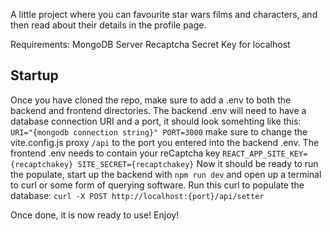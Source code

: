 A little project where you can favourite star wars films and characters, and then read about their details in the profile page.

Requirements:
MongoDB Server
Recaptcha Secret Key for localhost

## Startup
Once you have cloned the repo, make sure to add a .env to both the backend and frontend directories. 
The backend .env will need to have a database connection URI and a port, it should look somehting like this:
`
URI="{mongodb connection string}"
PORT=3000
`
make sure to change the vite.config.js proxy `/api` to the port you entered into the backend .env.
The frontend .env needs to contain your reCaptcha key
`
REACT_APP_SITE_KEY={recaptchakey}
SITE_SECRET={recaptchakey}
`
Now it should be ready to run the populate, start up the backend with `npm run dev` and open up a terminal to 
curl or some form of querying software.
Run this curl to populate the database: `curl -X POST http://localhost:{port}/api/setter`

Once done, it is now ready to use! Enjoy!
